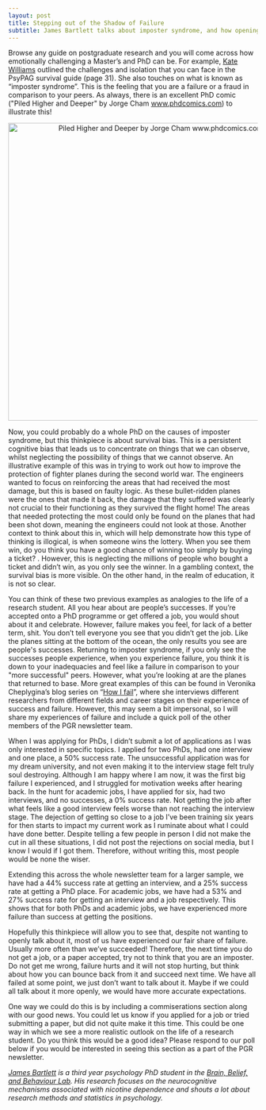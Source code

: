 ```yaml
---
layout: post
title: Stepping out of the Shadow of Failure
subtitle: James Bartlett talks about imposter syndrome, and how opening up about failure can create more realistic expectations of academia.
---
```


Browse any guide on postgraduate research and you will come across how emotionally challenging a Master’s and PhD can be. For example, [Kate Williams](http://www.psypag.co.uk/wp-content/uploads/2015/09/30th-Anniversary-Book.pdf) outlined the challenges and isolation that you can face in the PsyPAG survival guide (page 31). She also touches on what is known as “imposter syndrome”. This is the feeling that you are a failure or a fraud in comparison to your peers. As always, there is an excellent PhD comic ("Piled Higher and Deeper" by Jorge Cham
www.phdcomics.com) to illustrate this!

<center>
  <img src="{{ site.baseurl }}/img/PhD-comic-imposter.png" alt="Piled Higher and Deeper by Jorge Cham
  www.phdcomics.com" width = "600" />
</center>

Now, you could probably do a whole PhD on the causes of imposter syndrome, but this thinkpiece is about survival bias. This is a persistent cognitive bias that leads us to concentrate on things that we can observe, whilst neglecting the possibility of things that we cannot observe. An illustrative example of this was in trying to work out how to improve the protection of fighter planes during the second world war. The engineers wanted to focus on reinforcing the areas that had received the most damage, but this is based on faulty logic. As these bullet-ridden planes were the ones that made it back, the damage that they suffered was clearly not crucial to their functioning as they survived the flight home! The areas that needed protecting the most could only be found on the planes that had been shot down, meaning the engineers could not look at those. Another context to think about this in, which will help demonstrate how this type of thinking is illogical, is when someone wins the lottery. When you see them win, do you think you have a good chance of winning too simply by buying a ticket? . However, this is neglecting the millions of people who bought a ticket and didn’t win, as you only see the winner. In a gambling context, the survival bias is more visible. On the other hand, in the realm of education, it is not so clear.

You can think of these two previous examples as analogies to the life of a research student. All you hear about are people’s successes. If you’re accepted onto a PhD programme or get offered a job, you would shout about it and celebrate. However, failure makes you feel, for lack of a better term, shit. You don’t tell everyone you see that you didn’t get the job. Like the planes sitting at the bottom of the ocean, the only results you see are people's successes. Returning to imposter syndrome, if you only see the successes people experience, when you experience failure, you think it is down to your inadequacies and feel like a failure in comparison to your "more successful" peers. However, what you’re looking at are the planes that returned to base. More great examples of this can be found in Veronika Cheplygina’s blog series on “[How I fail](http://www.veronikach.com/category/how-i-fail/)”, where she interviews different researchers from different fields and career stages on their experience of success and failure. However, this may seem a bit impersonal, so I will share my experiences of failure and include a quick poll of the other members of the PGR newsletter team.

When I was applying for PhDs, I didn’t submit a lot of applications as I was only interested in specific topics. I applied for two PhDs, had one interview and one place, a 50% success rate. The unsuccessful application was for my dream university, and not even making it to the interview stage felt truly soul destroying. Although I am happy where I am now, it was the first big failure I experienced, and I struggled for motivation weeks after hearing back. In the hunt for academic jobs, I have applied for six, had two interviews, and no successes, a 0% success rate. Not getting the job after what feels like a good interview feels worse than not reaching the interview stage. The dejection of getting so close to a job I’ve been training six years for then starts to impact my current work as I ruminate about what I could have done better. Despite telling a few people in person I did not make the cut in all these situations, I did not post the rejections on social media, but I know I would if I got them. Therefore, without writing this, most people would be none the wiser.

Extending this across the whole newsletter team for a larger sample, we have had a 44% success rate at getting an interview, and a 25% success rate at getting a PhD place. For academic jobs, we have had a 53% and 27% success rate for getting an interview and a job respectively. This shows that for both PhDs and academic jobs, we have experienced more failure than success at getting the positions.

Hopefully this thinkpiece will allow you to see that, despite not wanting to openly talk about it, most of us have experienced our fair share of failure. Usually more often than we’ve succeeded! Therefore, the next time you do not get a job, or a paper accepted, try not to think that you are an imposter. Do not get me wrong, failure hurts and it will not stop hurting, but think about how you can bounce back from it and succeed next time. We have all failed at some point, we just don’t want to talk about it. Maybe if we could all talk about it more openly, we would have more accurate expectations.

One way we could do this is by including a commiserations section along with our good news. You could let us know if you applied for a job or tried submitting a paper, but did not quite make it this time. This could be one way in which we see a more realistic outlook on the life of a research student. Do you think this would be a good idea? Please respond to our poll below if you would be interested in seeing this section as a part of the PGR newsletter.

*[James Bartlett](http://www.coventry.ac.uk/research/research-directories/researchers/james-bartlett/) is a third year psychology PhD student in the [Brain, Belief, and Behaviour Lab](http://www.coventry.ac.uk/research/areas-of-research/advances-in-behavioural-science/brain-belief-and-behaviour-research/). His research focuses on the neurocognitive mechanisms associated with nicotine dependence and shouts a lot about research methods and statistics in psychology.*
